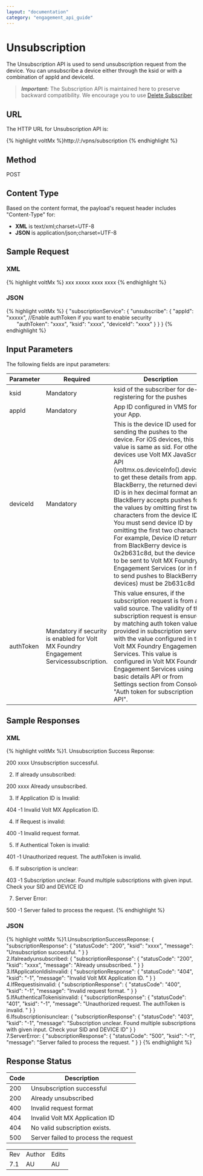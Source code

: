 ```yaml
---
layout: "documentation"
category: "engagement_api_guide"
---
```

                            


Unsubscription
==============

The Unsubscription API is used to send unsubscription request from the device. You can unsubscribe a device either through the ksid or with a combination of appId and deviceId.

> **_Important:_** The Subscription API is maintained here to preserve backward compatibility. We encourage you to use [Delete Subscriber](../REST_API_Subscribers/Delete_Subscriber.html)

URL
---

The HTTP URL for Unsubscription API is:

{% highlight voltMx %}http://<host or ip>:<port>/vpns/subscription
{% endhighlight %}

Method
------

POST

Content Type
------------

Based on the content format, the payload's request header includes "Content-Type" for:

*   **XML** is text/xml;charset=UTF-8
*   **JSON** is application/json;charset=UTF-8

Sample Request
--------------

### XML

{% highlight voltMx %}<?xml version='1.0' encoding='UTF-8'?>
<subscriptionService>
    <unsubscribe>
        <ksid>xxx</ksid>
        <appId>xxxxx</appId>
        <deviceId>xxxx</deviceId>
        <!-- enable authToken if you want to enable security -->
        <authToken>xxxx</authToken>
    </unsubscribe>
</subscriptionService>
{% endhighlight %}

### JSON

{% highlight voltMx %}            {
  "subscriptionService": {
    "unsubscribe": {
      "appId": "xxxxx",
      //Enable authToken if you want to enable security  
       "authToken": "xxxx",
      "ksid": "xxxx",
      "deviceId": "xxxx"
    }
  }
}
{% endhighlight %}

Input Parameters
----------------

The following fields are input parameters:

  
| Parameter | Required | Description |
| --- | --- | --- |
| ksid | Mandatory | ksid of the subscriber for de-registering for the pushes |
| appId | Mandatory | App ID configured in VMS for your App. |
| deviceId | Mandatory | This is the device ID used for sending the pushes to the device. For iOS devices, this value is same as sid. For other devices use Volt MX JavaScript API (voltmx.os.deviceInfo().deviceid) to get these details from app.For BlackBerry, the returned device ID is in hex decimal format and BlackBerry accepts pushes for the values by omitting first two characters from the device ID. You must send device ID by omitting the first two characters. For example, Device ID returned from BlackBerry device is 0x2b631c8d, but the device ID to be sent to Volt MX Foundry Engagement Services (or in fact to send pushes to BlackBerry devices) must be 2b631c8d |
| authToken | Mandatory if security is enabled for Volt MX Foundry Engagement Servicessubscription. | This value ensures, if the subscription request is from a valid source. The validity of the subscription request is ensured by matching auth token value provided in subscription service with the value configured in the Volt MX Foundry Engagement Services. This value is configured in Volt MX Foundry Engagement Services using basic details API or from Settings section from Console "Auth token for subscription API". |

Sample Responses
----------------

### XML

{% highlight voltMx %}1\. Unsubscription Success Reponse:

<subscriptionResponse>
    <statusCode>200</statusCode>
    <ksid>xxxx</ksid>
    <message>Unsubscription successful. </message>
</subscriptionResponse>

2. If already unsubscribed: 

<subscriptionResponse>
    <statusCode>200</statusCode>
    <ksid>xxxx</ksid>
    <message>Already unsubscribed. </message>
</subscriptionResponse>

3. If Application ID is Invalid: 

<subscriptionResponse>
    <statusCode>404</statusCode>
    <ksid>-1</ksid>
    <message>Invalid Volt MX Application ID. </message>
</subscriptionResponse>

4. If Request is invalid: 

<subscriptionResponse>
    <statusCode>400</statusCode>
    <ksid>-1</ksid>
    <message>Invalid request format.  </message>
</subscriptionResponse>

5. If Authentical Token is invalid: 

<subscriptionResponse>
    <statusCode>401</statusCode>
    <ksid>-1</ksid>
    <message>Unauthorized request. The authToken is invalid.   </message>
</subscriptionResponse>

6. If subscription is unclear: 

<subscriptionResponse>
    <statusCode>403</statusCode>
    <ksid>-1</ksid>
    <message>Subscription unclear. Found multiple subscriptions with given input. Check your SID and DEVICE ID</message>
</subscriptionResponse>

7. Server Error: 

<subscriptionResponse>
    <statusCode>500</statusCode>
    <ksid>-1</ksid>
    <message>Server failed to process the request. </message>
</subscriptionResponse>
{% endhighlight %}

### JSON

{% highlight voltMx %}1.UnsubscriptionSuccessReponse: {
  "subscriptionResponse": {
    "statusCode": "200",
    "ksid": "xxxx",
    "message": "Unsubscription successful. "
  }
}  
2.Ifalreadyunsubscribed: {
  "subscriptionResponse": {
    "statusCode": "200",
    "ksid": "xxxx",
    "message": "Already unsubscribed. "
  }
}  
3.IfApplicationIdisInvalid: {
  "subscriptionResponse": {
    "statusCode": "404",
    "ksid": "-1",
    "message": "Invalid Volt MX Application ID. "
  }
}  
4.IfRequestisinvalid: {
  "subscriptionResponse": {
    "statusCode": "400",
    "ksid": "-1",
    "message": "Invalid request format.  "
  }
}  
5.IfAuthenticalTokenisinvalid: {
  "subscriptionResponse": {
    "statusCode": "401",
    "ksid": "-1",
    "message": "Unauthorized request. The authToken is invalid.   "
  }
}  
6.Ifsubscriptionisunclear: {
  "subscriptionResponse": {
    "statusCode": "403",
    "ksid": "-1",
    "message": "Subscription unclear. Found multiple subscriptions with given input. Check your SID and DEVICE ID"
  }
}  
7.ServerError: {
  "subscriptionResponse": {
    "statusCode": "500",
    "ksid": "-1",
    "message": "Server failed to process the request. "
  }
}
{% endhighlight %}

Response Status
---------------

  
| Code | Description |
| --- | --- |
| 200 | Unsubscription successful |
| 200 | Already unsubscribed |
| 400 | Invalid request format |
| 404 | Invalid Volt MX Application ID |
| 404 | No valid subscription exists. |
| 500 | Server failed to process the request |

<table class="TableStyle-RevisionTable" cellspacing="0" style="margin-left: 0;margin-right: auto;mc-table-style: url('../Resources/TableStyles/RevisionTable.css');" data-mc-conditions="Default.HTML"><colgroup><col class="TableStyle-RevisionTable-Column-Column1"> <col class="TableStyle-RevisionTable-Column-Column1"> <col class="TableStyle-RevisionTable-Column-Column1"></colgroup><tbody><tr class="TableStyle-RevisionTable-Body-Body1"><td class="TableStyle-RevisionTable-BodyE-Column1-Body1">Rev</td><td class="TableStyle-RevisionTable-BodyE-Column1-Body1">Author</td><td class="TableStyle-RevisionTable-BodyD-Column1-Body1">Edits</td></tr><tr class="TableStyle-RevisionTable-Body-Body1"><td class="TableStyle-RevisionTable-BodyB-Column1-Body1">7.1</td><td class="TableStyle-RevisionTable-BodyB-Column1-Body1">AU</td><td class="TableStyle-RevisionTable-BodyA-Column1-Body1">AU</td></tr></tbody></table>
